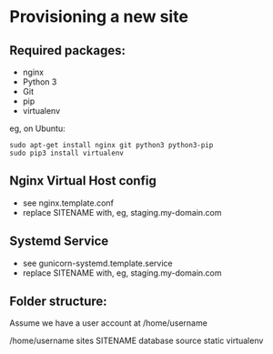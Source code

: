 Provisioning a new site
=======================

## Required packages:

* nginx
* Python 3
* Git
* pip
* virtualenv

eg, on Ubuntu:

    sudo apt-get install nginx git python3 python3-pip
    sudo pip3 install virtualenv

## Nginx Virtual Host config

* see nginx.template.conf
* replace SITENAME with, eg, staging.my-domain.com

## Systemd Service

* see gunicorn-systemd.template.service
* replace SITENAME with, eg, staging.my-domain.com

## Folder structure:
Assume we have a user account at /home/username

/home/username
  sites
    SITENAME
      database
      source
      static
      virtualenv

